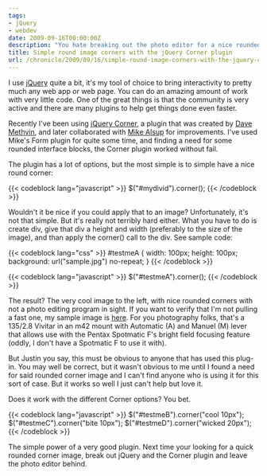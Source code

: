 ```yaml
---
tags:
- jQuery
- webdev
date: 2009-09-16T00:00:00Z
description: "You hate breaking out the photo editor for a nice rounded corner photo. Use the jQuery Corner plugin instead."
title: Simple round image corners with the jQuery Corner plugin
url: /chronicle/2009/09/16/simple-round-image-corners-with-the-jquery-corner-plugin/
---
```


I use <a href="http://jquery.com/">jQuery</a> quite a bit, it's my tool of choice to bring interactivity to pretty much any web app or web page.  You can do an amazing amount of work with very little code.  One of the great things is that the community is very active and there are many plugins to help get things done even faster.

Recently I've been using <a href="http://www.malsup.com/jquery/corner/">jQuery Corner</a>, a plugin that was created by <a href="http://methvin.com/jquery/jq-corner.html">Dave Methvin</a>, and later collaborated with <a href="http://www.malsup.com/jquery/corner/">Mike Alsup</a> for improvements.  I've used Mike's Form plugin for quite some time, and finding a need for some rounded interface blocks, the Corner plugin worked without fail.

The plugin has a lot of options, but the most simple is to simple have a nice round corner:

{{< codeblock lang="javascript" >}}
$("#mydivid").corner();
{{< /codeblock >}}

Wouldn't it be nice if you could apply that to an image?  Unfortunately, it's not that simple.  But it's really not terribly hard either.  What you have to do is create div, give that div a height and width (preferably to the size of the image), and than apply the corner() call to the div.  See sample code:

{{< codeblock lang="css" >}}
#testmeA
{
  width: 100px;
  height: 100px;
  background: url("sample.jpg") no-repeat;
}
{{< /codeblock >}}

{{< codeblock lang="javascript" >}}
$("#testmeA").corner();
{{< /codeblock >}}

The result?  The very cool image to the left, with nice rounded corners with not a photo editing program in sight.  If you want to verify that I'm not pulling a fast one, my sample image is <a href="http://justinribeiro.com/projects/jquery/sample.jpg">here</a>. For you photography folks, that's a 135/2.8 Vivitar in an m42 mount with Automatic (A) and Manuel (M) lever that allows use with the Pentax Spotmatic F's bright field focusing feature (oddly, I don't have a Spotmatic F to use it with).

But Justin you say, this must be obvious to anyone that has used this plug-in.  You may well be correct, but it wasn't obvious to me until I found a need for said rounded corner image and I can't find anyone who is using it for this sort of case.  But it works so well I just can't help but love it.

Does it work with the different Corner options?  You bet.

{{< codeblock lang="javascript" >}}
$("#testmeB").corner("cool 10px");
$("#testmeC").corner("bite 10px");
$("#testmeD").corner("wicked 20px");
{{< /codeblock >}}

The simple power of a very good plugin.  Next time your looking for a quick rounded corner image, break out jQuery and the Corner plugin and leave the photo editor behind.



